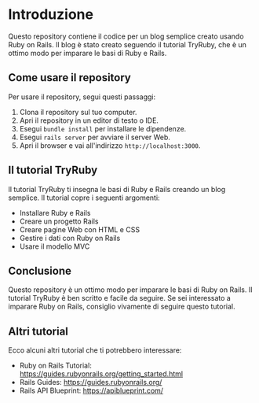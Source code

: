 # Introduzione

Questo repository contiene il codice per un blog semplice creato usando Ruby on Rails. Il blog è stato creato seguendo il tutorial TryRuby, che è un ottimo modo per imparare le basi di Ruby e Rails.

## Come usare il repository

Per usare il repository, segui questi passaggi:

1. Clona il repository sul tuo computer.
2. Apri il repository in un editor di testo o IDE.
3. Esegui `bundle install` per installare le dipendenze.
4. Esegui `rails server` per avviare il server Web.
5. Apri il browser e vai all'indirizzo `http://localhost:3000`.

## Il tutorial TryRuby

Il tutorial TryRuby ti insegna le basi di Ruby e Rails creando un blog semplice. Il tutorial copre i seguenti argomenti:

* Installare Ruby e Rails
* Creare un progetto Rails
* Creare pagine Web con HTML e CSS
* Gestire i dati con Ruby on Rails
* Usare il modello MVC

## Conclusione

Questo repository è un ottimo modo per imparare le basi di Ruby on Rails. Il tutorial TryRuby è ben scritto e facile da seguire. Se sei interessato a imparare Ruby on Rails, consiglio vivamente di seguire questo tutorial.

## Altri tutorial

Ecco alcuni altri tutorial che ti potrebbero interessare:

* Ruby on Rails Tutorial: https://guides.rubyonrails.org/getting_started.html
* Rails Guides: https://guides.rubyonrails.org/
* Rails API Blueprint: https://apiblueprint.com/

